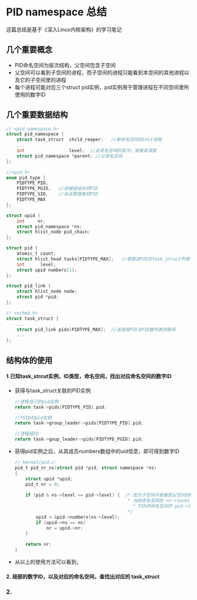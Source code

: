 

# PID namespace 总结

这篇总结是基于《深入Linux内核架构》的学习笔记

## 几个重要概念

* PID命名空间为层次结构，父空间包含子空间
* 父空间可以看到子空间的进程，而子空间的进程只能看到本空间的其他进程以及它的子空间里的进程
* 每个进程可能对应三个struct pid实例，pid实例用于管理进程在不同空间里所使用的数字ID

## 几个重要数据结构

```c
// <pid_namespace.h>
struct pid_namespace {
    struct task_struct 	child_reaper;	//新命名空间的init进程
    ...
    int 				level;	//此命名空间的层次，或者说深度
    struct pid_namespace *parent; //父命名空间
};
```

```c
//<pid.h>
enum pid_type {
    PIDTYPE_PID,
    PIDTYPE_PGID,	//进程组组长的PID
    PIDTYPE_SID,	//会话管理者的PID
    PIDTYPE_MAX
};

struct upid {
    int		nr;
    struct pid_namespace *ns;
    struct hlist_node pid_chain;
};

struct pid {
    atomic_t count;
    struct hlist_head tasks[PIDTYPE_MAX];	//使用该PID的task_struct列表
    int      level;
    struct upid numbers[1];
};

struct pid_link {
    struct hlist_node node;
    struct pid *pid;
};
```

```c
// <sched.h>
struct task_struct {
    ...
    struct pid_link pids[PIDTYPE_MAX];	//该进程PID与PID散列表的联系
    ...
};
```

## 结构体的使用

#### 1.已知task_strcut实例，ID类型，命名空间，找出对应命名空间的数字ID

* 获得与task_struct关联的PID实例

  ```c
  //进程自己的pid实例
  return task->pids[PIDTYPE_PID].pid;
  
  //TGID的pid实例
  return task->group_leader->pids[PIDTYPE_PID].pid;
  
  //进程组ID
  return task->goup_leader->pids[PIDTYPE_PGID].pid;
  ```

* 获得pid实例之后，从其成员numbers数组中的uid信息，即可得到数字ID

  ```c
  // kernel/pid.c:
  pid_t pid_nr_ns(struct pid *pid, struct namespace *ns)
  {
      struct upid *upid;
      pid_t nr = 0;
      
      if (pid & ns->level <= pid->level) {	/* 因为子空间不能看到父空间的PID，所以需要确保
      										 * 当前命名空间的 ns->level 小于等于产生局部
                                               * PID的命名空间的 pid->level
      										 */
          upid = &pid->numbers[ns->level];
          if (upid->ns == ns)
              nr = upid->nr;
      }
      
      return nr;
  }
  ```

* 从以上的使用方法可以看到，



#### 2. 局部的数字ID，以及对应的命名空间，查找出对应的 task_struct



### 2. 